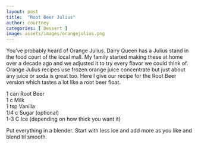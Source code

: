 ```yaml
---
layout: post
title:  "Root Beer Julius"
author: courtney
categories: [ Dessert ]
image: assets/images/orangejulius.png
---
```

You’ve probably heard of Orange Julius. Dairy Queen has a Julius stand in the food court of the local mall. My family started making these at home over a decade ago and we adjusted it to try every flavor we could think of. Orange Julius recipes use frozen orange juice concentrate but just about any juice or soda is great too. Here I give our recipe for the Root Beer version which tastes a lot like a root beer float. 

1 can Root Beer  
1 c Milk  
1 tsp Vanilla  
1/4 c Sugar (optional)  
1-3 C Ice (depending on how thick you want it)  

Put everything in a blender. Start with less ice and add more as you like and blend til smooth. 
